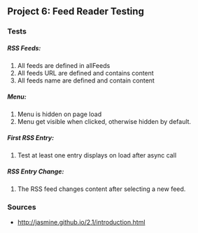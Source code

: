 ## Project 6: Feed Reader Testing

### Tests
##### RSS Feeds:
  1. All feeds are defined in allFeeds
  2. All feeds URL are defined and contains content
  3. All feeds name are defined and contain content

##### Menu:
  1. Menu is hidden on page load
  2. Menu get visible when clicked, otherwise hidden by default.

##### First RSS Entry:
  1. Test at least one entry displays on load after async call
  
##### RSS Entry Change:
  1. The RSS feed changes content after selecting a new feed.

### Sources
* http://jasmine.github.io/2.1/introduction.html
